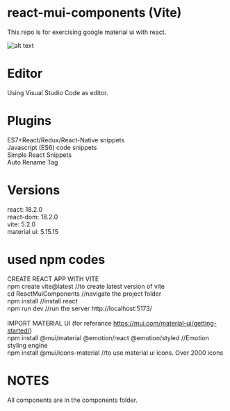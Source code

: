 # react-mui-components (Vite)
This repo is for exercising google material ui with react.



![alt text](https://github.com/[makinahmet]/[react-mui-components]/blob/[main]/productCard.jpg?raw=true)

# Editor
Using Visual Studio Code as editor.

# Plugins
ES7+React/Redux/React-Native snippets <br>
Javascript (ES6) code snippets <br>
Simple React Snippets <br>
Auto Rename Tag <br>

# Versions
react: 18.2.0 <br>
react-dom: 18.2.0 <br>
vite: 5.2.0 <br>
material ui: 5.15.15<br>

# used npm codes
CREATE REACT APP WITH VITE<br>
npm create vite@latest //to create latest version of vite<br>
cd ReactMuiComponents  //navigate the project folder<br>
npm install            //install react <br>
npm run dev            //run the server http://localhost:5173/<br>
<br>
IMPORT MATERIAL UI (for referance https://mui.com/material-ui/getting-started/)<br>
npm install @mui/material @emotion/react @emotion/styled  //Emotion styling engine<br>
npm install @mui/icons-material  //to use material ui icons. Over 2000 icons<br>

# NOTES
All components are in the components folder. 



